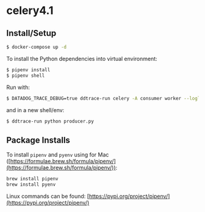 # celery4.1

## Install/Setup

```sh
$ docker-compose up -d
```

To install the Python dependencies into virtual environment:

```sh
$ pipenv install
$ pipenv shell
```

Run with:

```sh
$ DATADOG_TRACE_DEBUG=true ddtrace-run celery -A consumer worker --loglevel=info
```

and in a new shell/env:

```sh
$ ddtrace-run python producer.py
```

## Package Installs
To install `pipenv` and `pyenv` using for Mac ([https://formulae.brew.sh/formula/pipenv/](https://formulae.brew.sh/formula/pipenv/)):

```sh
brew install pipenv 
brew install pyenv 
```

Linux commands can be found: [https://pypi.org/project/pipenv/](https://pypi.org/project/pipenv/)
